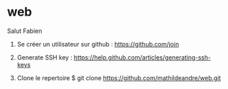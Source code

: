 web
===
Salut Fabien




1. Se créer un utilisateur sur github :
https://github.com/join

2. Generate SSH key : 
https://help.github.com/articles/generating-ssh-keys

3. Clone le repertoire
	$ git clone https://github.com/mathildeandre/web.git



